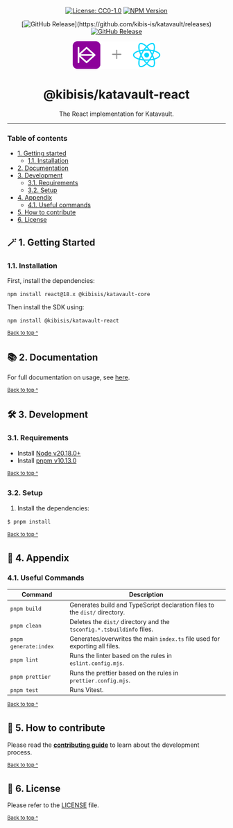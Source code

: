 <div align="center">

[![License: CC0-1.0](https://img.shields.io/badge/License-CC0_1.0-brightgreen.svg)][license]
[![NPM Version](https://img.shields.io/npm/v/%40kibisis%2Fkatavault-react)](https://www.npmjs.com/package/%40kibisis/katavault-react)

</div>

<div align="center">

[![GitHub Release](https://img.shields.io/github/v/release/kibis-is/katavault?filter=%40kibisis%2Fkatavault-react*)](https://github.com/kibis-is/katavault/releases)
[![GitHub Release](https://img.shields.io/github/v/release/kibis-is/katavault?include_prereleases&filter=%40kibisis%2Fkatavault-react*&label=pre-release)](https://github.com/kibis-is/katavault/releases/latest)

</div>


<div align="center">
  <img alt="Katavault and React logo" src="https://github.com/kibis-is/katavault/blob/main/images/katavault_react_logo@405x128.png" height="64" />
</div>

<h1 align="center">
  @kibisis/katavault-react
</h1>

<p align="center">
  The React implementation for Katavault.
</p>

---

### Table of contents

* [1. Getting started](#-1-getting-started)
  - [1.1. Installation](#11-installation)
* [2. Documentation](#-2-documentation)
* [3. Development](#-3-development)
  - [3.1. Requirements](#31-requirements)
  - [3.2. Setup](#32-setup)
* [4. Appendix](#-4-appendix)
  - [4.1. Useful commands](#41-useful-commands)
* [5. How to contribute](#-5-how-to-contribute)
* [6. License](#-6-license)

## 🪄 1. Getting Started

### 1.1. Installation

First, install the dependencies:

```shell
npm install react@18.x @kibisis/katavault-core
```

Then install the SDK using:
```shell
npm install @kibisis/katavault-react
```

<sup>[Back to top ^][table-of-contents]</sup>

## 📚 2. Documentation

For full documentation on usage, see [here](https://docs.katavault.kibis.is/react/getting-started).

<sup>[Back to top ^][table-of-contents]</sup>

## 🛠 3. Development

### 3.1. Requirements

* Install [Node v20.18.0+](https://nodejs.org/en/)
* Install [pnpm v10.13.0](https://pnpm.io/installation)

<sup>[Back to top ^][table-of-contents]</sup>

### 3.2. Setup

1. Install the dependencies:
```bash
$ pnpm install
```

<sup>[Back to top ^][table-of-contents]</sup>

## 📑 4. Appendix

### 4.1. Useful Commands

| Command               | Description                                                                 |
|-----------------------|-----------------------------------------------------------------------------|
| `pnpm build`          | Generates build and TypeScript declaration files to the `dist/` directory.  |
| `pnpm clean`          | Deletes the `dist/` directory and the `tsconfig.*.tsbuildinfo` files.       |
| `pnpm generate:index` | Generates/overwrites the main `index.ts` file used for exporting all files. |
| `pnpm lint`           | Runs the linter based on the rules in `eslint.config.mjs`.                  |
| `pnpm prettier`       | Runs the prettier based on the rules in `prettier.config.mjs`.              |
| `pnpm test`           | Runs Vitest.                                                                |

<sup>[Back to top ^][table-of-contents]</sup>

## 👏 5. How to contribute

Please read the [**contributing guide**](https://github.com/kibis-is/katavault/blob/main/CONTRIBUTING.md) to learn about the development process.

<sup>[Back to top ^][table-of-contents]</sup>

## 📄 6. License

Please refer to the [LICENSE][license] file.

<sup>[Back to top ^][table-of-contents]</sup>

<!-- links -->
[license]: https://github.com/kibis-is/katavault/blob/main/packages/react/LICENSE
[table-of-contents]: #table-of-contents

